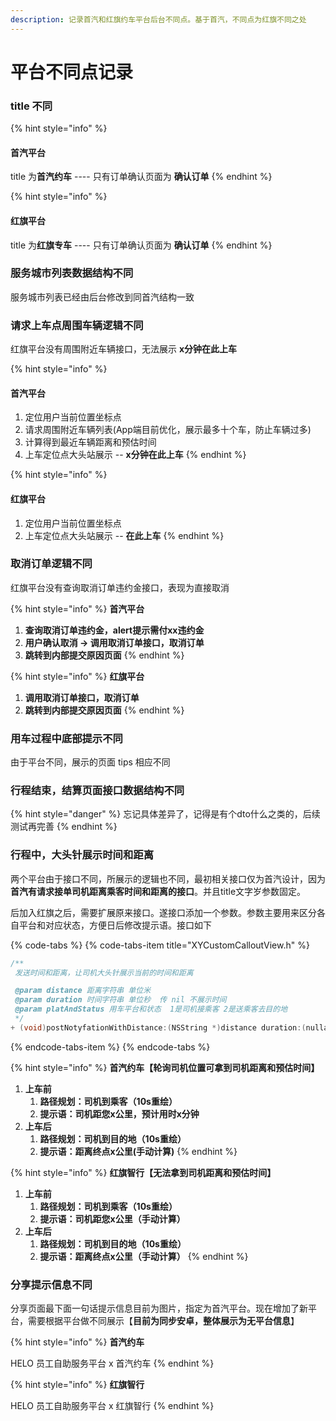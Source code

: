 ```yaml
---
description: 记录首汽和红旗约车平台后台不同点。基于首汽，不同点为红旗不同之处
---
```


# 平台不同点记录

### title 不同

{% hint style="info" %}
#### 首汽平台

title 为**首汽约车**  ----  只有订单确认页面为 **确认订单**
{% endhint %}

{% hint style="info" %}
#### 红旗平台

title 为**红旗专车**  ----  只有订单确认页面为 **确认订单**
{% endhint %}

### 服务城市列表数据结构不同

服务城市列表已经由后台修改到同首汽结构一致

### 请求上车点周围车辆逻辑不同

红旗平台没有周围附近车辆接口，无法展示 **x分钟在此上车**

{% hint style="info" %}
#### 首汽平台

1. 定位用户当前位置坐标点
2. 请求周围附近车辆列表\(App端目前优化，展示最多十个车，防止车辆过多\)
3. 计算得到最近车辆距离和预估时间
4. 上车定位点大头站展示 -- **x分钟在此上车**
{% endhint %}

{% hint style="info" %}
#### 红旗平台

1. 定位用户当前位置坐标点
2. 上车定位点大头站展示 -- **在此上车**
{% endhint %}

### 取消订单逻辑不同

红旗平台没有查询取消订单违约金接口，表现为直接取消

{% hint style="info" %}
**首汽平台**

1. **查询取消订单违约金，alert提示需付xx违约金**
2. **用户确认取消 -&gt; 调用取消订单接口，取消订单**
3. **跳转到内部提交原因页面**
{% endhint %}

{% hint style="info" %}
**红旗平台**

1. **调用取消订单接口，取消订单**
2. **跳转到内部提交原因页面**
{% endhint %}

### 用车过程中底部提示不同

由于平台不同，展示的页面 tips 相应不同

### 行程结束，结算页面接口数据结构不同

{% hint style="danger" %}
忘记具体差异了，记得是有个dto什么之类的，后续测试再完善
{% endhint %}

### 行程中，大头针展示时间和距离

两个平台由于接口不同，所展示的逻辑也不同，最初相关接口仅为首汽设计，因为**首汽有请求接单司机距离乘客时间和距离的接口**。并且title文字岁参数固定。

后加入红旗之后，需要扩展原来接口。遂接口添加一个参数。参数主要用来区分各自平台和对应状态，方便日后修改提示语。接口如下

{% code-tabs %}
{% code-tabs-item title="XYCustomCalloutView.h" %}
```objectivec
/**
 发送时间和距离，让司机大头针展示当前的时间和距离

 @param distance 距离字符串 单位米
 @param duration 时间字符串 单位秒  传 nil 不展示时间
 @param platAndStatus 用车平台和状态  1是司机接乘客 2是送乘客去目的地
 */
+ (void)postNotyfationWithDistance:(NSString *)distance duration:(nullable NSString *)duration platAndStatus:(NSString *)platAndStatus;

```
{% endcode-tabs-item %}
{% endcode-tabs %}

{% hint style="info" %}
**首汽约车【轮询司机位置可拿到司机距离和预估时间】**

1. **上车前**
   1. **路径规划：司机到乘客（10s重绘）**
   2. **提示语：司机距您x公里，预计用时x分钟**
2. **上车后**
   1. **路径规划：司机到目的地（10s重绘）**
   2. **提示语：距离终点x公里\(手动计算\)**
{% endhint %}

{% hint style="info" %}
**红旗智行【无法拿到司机距离和预估时间】**

1. **上车前**
   1. **路径规划：司机到乘客（10s重绘）**
   2. **提示语：司机距您x公里（手动计算）**
2. **上车后**
   1. **路径规划：司机到目的地（10s重绘）**
   2. **提示语：距离终点x公里（手动计算）**
{% endhint %}

### 分享提示信息不同

分享页面最下面一句话提示信息目前为图片，指定为首汽平台。现在增加了新平台，需要根据平台做不同展示【**目前为同步安卓，整体展示为无平台信息**】

{% hint style="info" %}
**首汽约车**

HELO 员工自助服务平台 x 首汽约车
{% endhint %}

{% hint style="info" %}
**红旗智行**

HELO 员工自助服务平台 x 红旗智行
{% endhint %}

